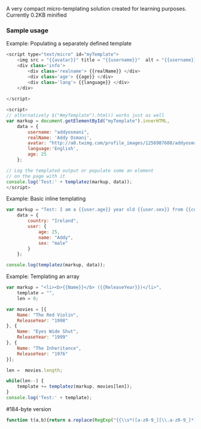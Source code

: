 A very compact micro-templating solution created for learning purposes. Currently 0.2KB minified

### Sample usage

Example: Populating a separately defined template

```javascript
<script type="text/micro" id="myTemplate">
    <img src = "{{avatar}}" title = "{{username}}"  alt = "{{username}}" /> 
    <div class='info'>
        <div class='realname'> {{realName}} </div>
        <div class='age'> {{age}} </div>
        <div class='lang'> {{language}} </div>
    </div>
	
</script>

<script>
// alternatively $("#myTemplate").html() works just as well
var markup = document.getElementById("myTemplate").innerHTML,
    data = {
        username: "addyosmani",
        realName: 'Addy Osmani',
        avatar: "http://a0.twimg.com/profile_images/1256987680/addyosmaniicon_reasonably_small.jpg",
        language:'English',
        age: 25
    };

// Log the templated output or populate some an element
// on the page with it
console.log('Test:' + templatez(markup, data));
</script>
```


Example: Basic inline templating

```javascript
var markup = "Test: I am a {{user.age}} year old {{user.sex}} from {{country}}",
    data = {
        country: "Ireland",
        user: {
            age: 25,
            name: "Addy",
            sex: "male"
        }
    };

console.log(templatez(markup, data));
```


Example: Templating an array

```javascript
var markup = "<li><b>{{Name}}</b> ({{ReleaseYear}})</li>",
    template = "",
    len = 0;

var movies = [{
    Name: "The Red Violin",
    ReleaseYear: "1998"
}, {
    Name: "Eyes Wide Shut",
    ReleaseYear: "1999"
}, {
    Name: "The Inheritance",
    ReleaseYear: "1976"
}];

len =  movies.length;

while(len--) {
    template += templatez(markup, movies[len]);
}
console.log('Test:' + template);
```

#184-byte version
```javascript
function t(a,b){return a.replace(RegExp("{{\\s*([a-z0-9_][\\.a-z0-9_]*)\\s*}}","gi"),function(a,c){var d=c.split("."),e=d.length,f=b,g=0;for(;g<e;g++){f=f[d[g]];if(g===e-1)return f}})}
```